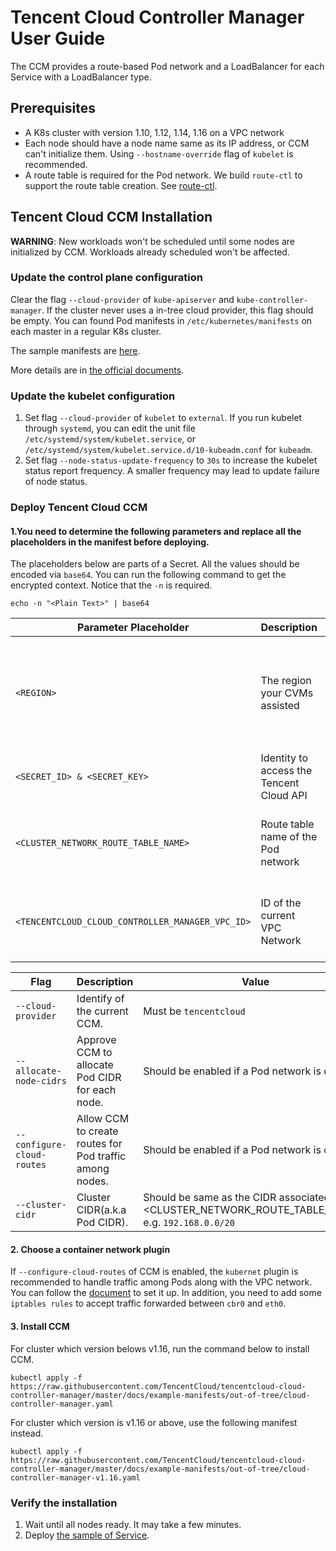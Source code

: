 # Tencent Cloud Controller Manager User Guide

The CCM provides a route-based Pod network and a LoadBalancer for each Service with a LoadBalancer type.

## Prerequisites

* A K8s cluster with version 1.10, 1.12, 1.14, 1.16 on a VPC network
* Each node should have a node name same as its IP address, or CCM can't initialize them. Using `--hostname-override` flag of `kubelet` is recommended.
* A route table is required for the Pod network. We build `route-ctl` to support the route table creation. See [route-ctl](https://github.com/TencentCloud/tencentcloud-cloud-controller-manager/tree/master/route-ctl).

## Tencent Cloud CCM Installation

**WARNING**: New workloads won't be scheduled until some nodes are initialized by CCM. Workloads already scheduled won't be affected.

### Update the control plane configuration

Clear the flag `--cloud-provider` of `kube-apiserver` and `kube-controller-manager`. If the cluster never uses a in-tree cloud provider, this flag should be empty. You can found Pod manifests in `/etc/kubernetes/manifests` on each master in a regular K8s cluster.

The sample manifests are [here](https://raw.githubusercontent.com/TencentCloud/tencentcloud-cloud-controller-manager/master/docs/example-manifests/out-of-tree/kube-apiserver.yaml).

More details are in [the official documents](https://kubernetes.io/docs/tasks/administer-cluster/running-cloud-controller/#running-cloud-controller-manager).

### Update the kubelet configuration

1. Set flag `--cloud-provider` of `kubelet` to `external`. If you run kubelet through `systemd`, you can edit the unit file `/etc/systemd/system/kubelet.service`, or `/etc/systemd/system/kubelet.service.d/10-kubeadm.conf` for `kubeadm`.
2. Set flag `--node-status-update-frequency` to `30s` to increase the kubelet status report frequency. A smaller frequency may lead to update failure of node status. 

### Deploy Tencent Cloud CCM

#### 1.You need to determine the following parameters and replace all the placeholders in the manifest before deploying. 

The placeholders below are parts of a Secret. All the values should be encoded via `base64`.
You can run the following command to get the encrypted context. Notice that the `-n` is required.

```shell script
echo -n "<Plain Text>" | base64
```

| Parameter Placeholder | Description | Value |
| ---- | ---- | ---- |
| `<REGION>` | The region your CVMs assisted | All region IDs(with a prefix `ap-`) could be found in section `Region List` of the [document](https://intl.cloud.tencent.com/document/api/213/31574) |
| `<SECRET_ID> & <SECRET_KEY>` | Identity to access the Tencent Cloud API | Following the [document](https://intl.cloud.tencent.com/document/product/598/34228) |
| `<CLUSTER_NETWORK_ROUTE_TABLE_NAME>` | Route table name of the Pod network | The route table must be created via the utility `route-ctl`. See [route-ctl](https://github.com/TencentCloud/tencentcloud-cloud-controller-manager/tree/master/route-ctl) |
| `<TENCENTCLOUD_CLOUD_CONTROLLER_MANAGER_VPC_ID>` | ID of the current VPC Network | It can be found on [TencentCloud VPC Console](https://console.cloud.tencent.com/vpc/vpc) , usually has a prefix `vpc-`. |


| Flag | Description | Value |
| ---- | ---- | ---- |
| `--cloud-provider` | Identify of the current CCM. | Must be `tencentcloud` |
| `--allocate-node-cidrs` | Approve CCM to allocate Pod CIDR for each node. | Should be enabled if a Pod network is desired. |
| `--configure-cloud-routes` | Allow CCM to create routes for Pod traffic among nodes. | Should be enabled if a Pod network is desired. |
| `--cluster-cidr` | Cluster CIDR(a.k.a Pod CIDR). | Should be same as the CIDR associated with <CLUSTER_NETWORK_ROUTE_TABLE_NAME>. e.g. `192.168.0.0/20` |


#### 2. Choose a container network plugin

If `--configure-cloud-routes` of CCM is enabled, the `kubernet` plugin is recommended to handle traffic among Pods along with the VPC network.
You can follow the [document](https://kubernetes.io/docs/concepts/extend-kubernetes/compute-storage-net/network-plugins/#kubenet) to set it up.
In addition, you need to add some `iptables rules` to accept traffic forwarded between `cbr0` and `eth0`.


#### 3. Install CCM

For cluster which version belows v1.16, run the command below to install CCM.
```shell script
kubectl apply -f https://raw.githubusercontent.com/TencentCloud/tencentcloud-cloud-controller-manager/master/docs/example-manifests/out-of-tree/cloud-controller-manager.yaml
```

For cluster which version is v1.16 or above, use the following manifest instead.
```shell script
kubectl apply -f https://raw.githubusercontent.com/TencentCloud/tencentcloud-cloud-controller-manager/master/docs/example-manifests/out-of-tree/cloud-controller-manager-v1.16.yaml
```

### Verify the installation

1. Wait until all nodes ready. It may take a few minutes.
2. Deploy [the sample of Service](https://github.com/TencentCloud/tencentcloud-cloud-controller-manager/blob/master/docs/resources/service/README.md).
